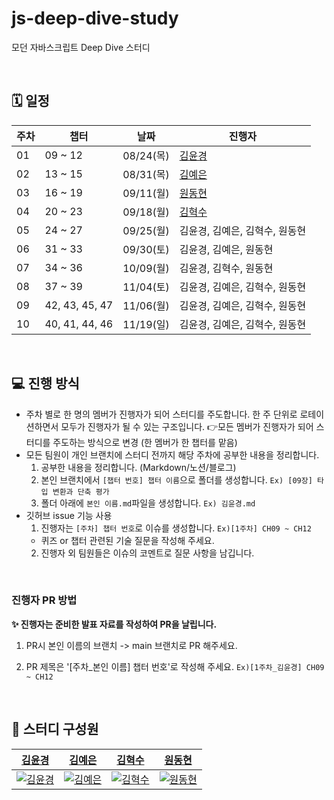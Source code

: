 # js-deep-dive-study

모던 자바스크립트 Deep Dive 스터디

<br>

## 🗓️ 일정

| 주차 | 챕터           | 날짜      | 진행자                                    |
| ---- | -------------- | --------- | ----------------------------------------- |
| 01   | 09 ~ 12        | 08/24(목) | [김윤경](https://github.com/Yoonkyoungme) |
| 02   | 13 ~ 15        | 08/31(목) | [김예은](https://github.com/kye1115z)     |
| 03   | 16 ~ 19        | 09/11(월) | [원동현](https://github.com/Hellol77)     |
| 04   | 20 ~ 23        | 09/18(월) | [김혁수](https://github.com/Kim-hyeoksu)  |
| 05   | 24 ~ 27        | 09/25(월) | 김윤경, 김예은, 김혁수, 원동현            |
| 06   | 31 ~ 33        | 09/30(토) | 김윤경, 김예은, 원동현                    |
| 07   | 34 ~ 36        | 10/09(월) | 김윤경, 김혁수, 원동현                    |
| 08   | 37 ~ 39        | 11/04(토) | 김윤경, 김예은, 김혁수, 원동현            |
| 09   | 42, 43, 45, 47 | 11/06(월) | 김윤경, 김예은, 김혁수, 원동현            |
| 10   | 40, 41, 44, 46 | 11/19(일) | 김윤경, 김예은, 김혁수, 원동현            |

<br>

## 💻 진행 방식

- 주차 별로 한 명의 멤버가 진행자가 되어 스터디를 주도합니다. 한 주 단위로 로테이션하면서 모두가 진행자가 될 수 있는 구조입니다. 👉모든 멤버가 진행자가 되어 스터디를 주도하는 방식으로 변경 (한 멤버가 한 챕터를 맡음)
- 모든 팀원이 개인 브랜치에 스터디 전까지 해당 주차에 공부한 내용을 정리합니다.
  1. 공부한 내용을 정리합니다. (Markdown/노션/블로그)
  2. 본인 브랜치에서 `[챕터 번호] 챕터 이름`으로 폴더를 생성합니다. `Ex) [09장] 타입 변환과 단축 평가`
  3. 폴더 아래에 `본인 이름.md`파일을 생성합니다. `Ex) 김윤경.md`
- 깃허브 issue 기능 사용
  1. 진행자는 `[주차] 챕터 번호`로 이슈를 생성합니다. `Ex)[1주차] CH09 ~ CH12`
  - 퀴즈 or 챕터 관련된 기술 질문을 작성해 주세요.
  2. 진행자 외 팀원들은 이슈의 코멘트로 질문 사항을 남깁니다.

<br>

### 진행자 PR 방법

<b> ✨ 진행자는 준비한 발표 자료를 작성하여 PR을 날립니다. </b>

1. PR시 본인 이름의 브랜치 -> main 브랜치로 PR 해주세요.
2. PR 제목은 '[주차_본인 이름] 챕터 번호'로 작성해 주세요. `Ex)[1주차_김윤경] CH09 ~ CH12`

   <br>

## 👤 스터디 구성원

|                                                       [김윤경](https://github.com/Yoonkyoungme)                                                        |                                                       [김예은](https://github.com/kye1115z)                                                        |                                                       [김혁수](https://github.com/Kim-hyeoksu)                                                        |                                                       [원동현](https://github.com/Hellol77)                                                        |
| :----------------------------------------------------------------------------------------------------------------------------------------------------: | :------------------------------------------------------------------------------------------------------------------------------------------------: | :---------------------------------------------------------------------------------------------------------------------------------------------------: | :------------------------------------------------------------------------------------------------------------------------------------------------: |
| [![김윤경](https://github.com/Yoonkyoungme/js-deep-dive-study/assets/100656920/6f399366-f5a3-41e4-9de0-680089678600)](https://github.com/Yoonkyoungme) | [![김예은](https://github.com/Yoonkyoungme/js-deep-dive-study/assets/100656920/e772bd54-98ea-4455-9b5c-8fc879dd22cb)](https://github.com/kye1115z) | [![김혁수](https://github.com/Yoonkyoungme/js-deep-dive-study/assets/100656920/8f5a483e-05f9-438c-8b6f-bb8660579682)](https://github.com/Kim-hyeoksu) | [![원동현](https://github.com/Yoonkyoungme/js-deep-dive-study/assets/100656920/26861eed-0cf3-48c7-8005-5759d38bfc62)](https://github.com/Hellol77) |
